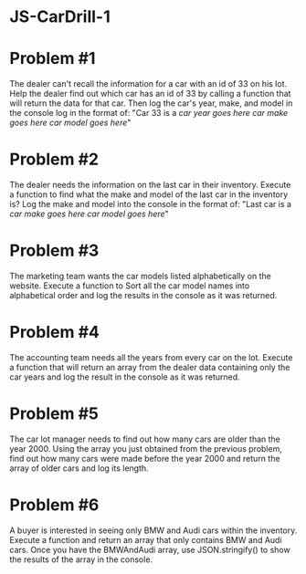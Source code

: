 # JS-CarDrill-1

# Problem #1 
 The dealer can't recall the information for a car with an id of 33 on his lot. Help the dealer find out which car has an id of 33 by calling a function that will return the data for that car. Then log the car's year, make, and model in the console log in the format of:
"Car 33 is a *car year goes here* *car make goes here* *car model goes here*"

# Problem #2 
 The dealer needs the information on the last car in their inventory. Execute a function to find what the make and model of the last car in the inventory is?  Log the make and model into the console in the format of:
"Last car is a *car make goes here* *car model goes here*"

# Problem #3 
 The marketing team wants the car models listed alphabetically on the website. Execute a function to Sort all the car model names into alphabetical order and log the results in the console as it was returned.

# Problem #4 
 The accounting team needs all the years from every car on the lot. Execute a function that will return an array from the dealer data containing only the car years and log the result in the console as it was returned.

# Problem #5 
 The car lot manager needs to find out how many cars are older than the year 2000. Using the array you just obtained from the previous problem, find out how many cars were made before the year 2000 and return the array of older cars and log its length.

# Problem #6 
 A buyer is interested in seeing only BMW and Audi cars within the inventory.  Execute a function and return an array that only contains BMW and Audi cars.  Once you have the BMWAndAudi array, use JSON.stringify() to show the results of the array in the console.
